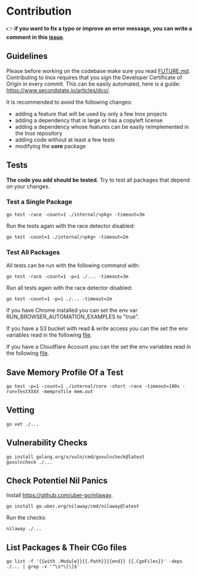 # Contribution

👉 **if you want to fix a typo or improve an error message, you can write a
comment in this [issue](https://github.com/inoxlang/inox/issues/4)**.

## Guidelines

Please before working on the codebase make sure you read [FUTURE.md](./FUTURE.md).\
Contributing to Inox requires that you sign the Developer Certificate of Origin in every commit.
This can be easily automated, here is a guide: https://www.secondstate.io/articles/dco/.

It is recommended to avoid the following changes:
- adding a feature that will be used by only a few Inox projects
- adding a dependency that is large or has a copyleft license
- adding a dependency whose features can be easily reimplemented in the Inox repository
- adding code without at least a few tests
- modifying the **core** package

## Tests

**The code you add should be tested.** Try to test all packages that depend on your changes.

### Test a Single Package

```
go test -race -count=1 ./internal/<pkg> -timeout=3m
```

Run the tests again with the race detector disabled:

```
go test -count=1 ./internal/<pkg> -timeout=2m
```

### Test All Packages

All tests can be run with the following command with:

```
go test -race -count=1 -p=1 ./... -timeout=3m
```

Run all tests again with the race detector disabled:

```
go test -count=1 -p=1 ./... -timeout=2m
```

If you have Chrome installed you can set the env var
RUN_BROWSER_AUTOMATION_EXAMPLES to "true".

If you have a S3 bucket with read & write access you can the set the env
variables read in the following [file](internal/globals/s3_ns/fs_test.go).

If you have a Cloudflare Account you can the set the env variables read in the
following [file](internal/project/secrets_test.go).

## Save Memory Profile Of a Test

```
go test -p=1 -count=1 ./internal/core -short -race -timeout=100s -run=TestXXXX -memprofile mem.out
```

## Vetting

```
go vet ./...
```

## Vulnerability Checks

```
go install golang.org/x/vuln/cmd/govulncheck@latest
govulncheck ./...
```

## Check Potentiel Nil Panics

Install https://github.com/uber-go/nilaway.

```
go install go.uber.org/nilaway/cmd/nilaway@latest
```

Run the checks:

```
nilaway ./...
```

## List Packages & Their CGo files

```
go list -f '{{with .Module}}{{.Path}}{{end}} {{.CgoFiles}}' -deps ./... | grep -v '^\s*\[\]$'
```
